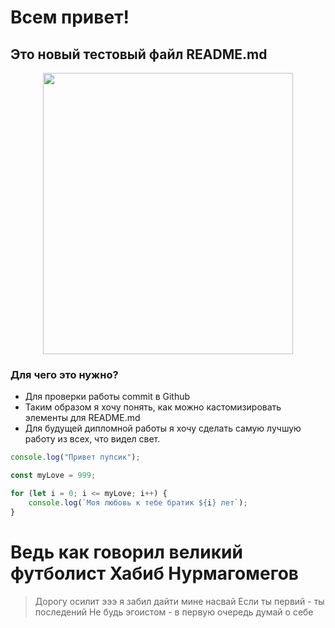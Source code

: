 # Всем привет!

## Это новый тестовый файл README.md
<p align="center">
    <img width="400" height="450" src="https://avatars.mds.yandex.net/i?id=8b882d6a844815b756972cf6263f3a25_l-12764650-images-thumbs&n=13">
</p>

### Для чего это нужно?

* Для проверки работы commit в Github
* Таким образом я хочу понять, как можно кастомизировать элементы для README.md
* Для будущей дипломной работы я хочу сделать самую лучшую работу из всех, что видел свет.


```javascript
console.log("Привет пупсик");

const myLove = 999;

for (let i = 0; i <= myLove; i++) {
    console.log(`Моя любовь к тебе братик ${i} лет`);
}
```
# Ведь как говорил великий футболист Хабиб Нурмагомегов

> Дорогу осилит эээ я забил дайти мине насвай
> Если ты первий - ты последений
> Не будь эгоистом - в первую очередь думай о себе
